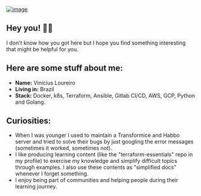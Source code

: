 <a href="https://www.linkedin.com/in/viniciusloul/">![image](https://img.shields.io/badge/LinkedIn-0077B5?style=for-the-badge&logo=linkedin&logoColor=white)</a>

## Hey you! 👋🏻
I don't know how you got here but I hope you find something interesting that might be helpful for you.

## Here are some stuff about me:
- **Name:** Vinícius Loureiro
- **Living in:** Brazil
- **Stack:** Docker, k8s, Terraform, Ansible, Gitlab CI/CD, AWS, GCP, Python and Golang.

## Curiosities:
- When I was younger I used to maintain a Transformice and Habbo server and tried to solve their bugs by just googling the error messages (sometimes it worked, sometimes not).
- I like producing learning content (like the "terraform-essentials" repo in my profile) to exercise my knowledge and simplify difficult topics through examples. I also use these contents as "simplified docs" whenever I forget something.
- I enjoy being part of communities and helping people during their learning journey.


